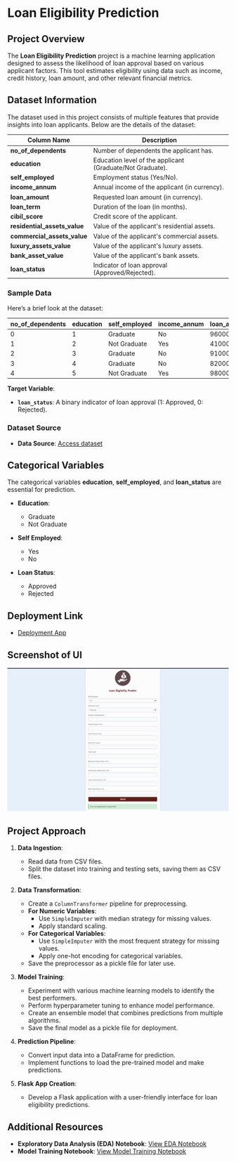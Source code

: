 # Loan Eligibility Prediction

## Project Overview

The **Loan Eligibility Prediction** project is a machine learning application designed to assess the likelihood of loan approval based on various applicant factors. This tool estimates eligibility using data such as income, credit history, loan amount, and other relevant financial metrics.

## Dataset Information

The dataset used in this project consists of multiple features that provide insights into loan applicants. Below are the details of the dataset:

| Column Name                    | Description                                                |
|--------------------------------|------------------------------------------------------------|
| **no_of_dependents**           | Number of dependents the applicant has.                   |
| **education**                  | Education level of the applicant (Graduate/Not Graduate). |
| **self_employed**              | Employment status (Yes/No).                               |
| **income_annum**               | Annual income of the applicant (in currency).             |
| **loan_amount**                | Requested loan amount (in currency).                       |
| **loan_term**                  | Duration of the loan (in months).                          |
| **cibil_score**                | Credit score of the applicant.                             |
| **residential_assets_value**    | Value of the applicant's residential assets.              |
| **commercial_assets_value**    | Value of the applicant's commercial assets.               |
| **luxury_assets_value**        | Value of the applicant's luxury assets.                   |
| **bank_asset_value**           | Value of the applicant's bank assets.                     |
| **loan_status**                | Indicator of loan approval (Approved/Rejected).           |

### Sample Data

Here’s a brief look at the dataset:

| no_of_dependents | education      | self_employed | income_annum | loan_amount | loan_term | cibil_score | residential_assets_value | commercial_assets_value | luxury_assets_value | bank_asset_value | loan_status |
|------------------|----------------|---------------|--------------|-------------|-----------|--------------|-------------------------|-----------------------|---------------------|------------------|-------------|
| 0                | 1              | Graduate      | No           | 9600000     | 29900000  | 12           | 778                     | 2400000               | 17600000            | 22700000        | 8000000     | Approved    |
| 1                | 2              | Not Graduate   | Yes          | 4100000     | 12200000  | 8            | 417                     | 2700000               | 2200000             | 8800000        | 3300000     | Rejected    |
| 2                | 3              | Graduate      | No           | 9100000     | 29700000  | 20           | 506                     | 7100000               | 4500000             | 33300000       | 12800000    | Rejected    |
| 3                | 4              | Graduate      | No           | 8200000     | 30700000  | 8            | 467                     | 18200000              | 3300000             | 23300000       | 7900000     | Rejected    |
| 4                | 5              | Not Graduate   | Yes          | 9800000     | 24200000  | 20           | 382                     | 12400000              | 8200000             | 29400000       | 5000000     | Rejected    |

**Target Variable**:
- **`loan_status`**: A binary indicator of loan approval (1: Approved, 0: Rejected).

### Dataset Source
- **Data Source**: [Access dataset](./notebook/data)

## Categorical Variables

The categorical variables **education**, **self_employed**, and **loan_status** are essential for prediction.

- **Education**:
  - Graduate
  - Not Graduate

- **Self Employed**:
  - Yes
  - No

- **Loan Status**:
  - Approved
  - Rejected

## Deployment Link
- [Deployment App](https://sureshbeekhani-loan-eligibility-prediction.hf.space)

## Screenshot of UI
![Loan Eligibility Prediction UI](./static/img/app1.PNG)

## Project Approach

1. **Data Ingestion**:
   - Read data from CSV files.
   - Split the dataset into training and testing sets, saving them as CSV files.

2. **Data Transformation**:
   - Create a `ColumnTransformer` pipeline for preprocessing.
   - **For Numeric Variables**:
     - Use `SimpleImputer` with median strategy for missing values.
     - Apply standard scaling.
   - **For Categorical Variables**:
     - Use `SimpleImputer` with the most frequent strategy for missing values.
     - Apply one-hot encoding for categorical variables.
   - Save the preprocessor as a pickle file for later use.

3. **Model Training**:
   - Experiment with various machine learning models to identify the best performers.
   - Perform hyperparameter tuning to enhance model performance.
   - Create an ensemble model that combines predictions from multiple algorithms.
   - Save the final model as a pickle file for deployment.

4. **Prediction Pipeline**:
   - Convert input data into a DataFrame for prediction.
   - Implement functions to load the pre-trained model and make predictions.

5. **Flask App Creation**:
   - Develop a Flask application with a user-friendly interface for loan eligibility predictions.

## Additional Resources
- **Exploratory Data Analysis (EDA) Notebook**: [View EDA Notebook](./notebook/Loan%20Eligibility%20EDA.ipynb)
- **Model Training Notebook**: [View Model Training Notebook](./notebook/Loan%20Eligibility%20Model%20Training.ipynb)
